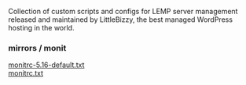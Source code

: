 <p>Collection of custom scripts and configs for LEMP server management released and maintained by LittleBizzy, the best managed WordPress hosting in the world.</p>

<h3>mirrors / monit</h3>

<a href="monitrc-5.16-default.txt">monitrc-5.16-default.txt</a><br>
<a href="monitrc.txt">monitrc.txt</a><br>

